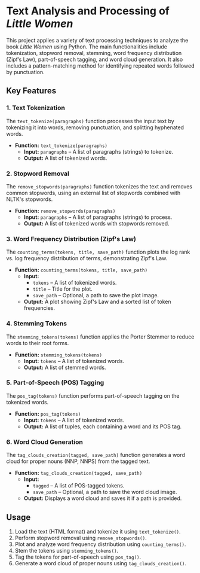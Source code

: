 # Text Analysis and Processing of *Little Women*

This project applies a variety of text processing techniques to analyze the book *Little Women* using Python. The main functionalities include tokenization, stopword removal, stemming, word frequency distribution (Zipf’s Law), part-of-speech tagging, and word cloud generation. It also includes a pattern-matching method for identifying repeated words followed by punctuation.

## Key Features

### 1. **Text Tokenization**

The `text_tokenize(paragraphs)` function processes the input text by tokenizing it into words, removing punctuation, and splitting hyphenated words.

- **Function:** `text_tokenize(paragraphs)`
    - **Input:** `paragraphs` – A list of paragraphs (strings) to tokenize.
    - **Output:** A list of tokenized words.

### 2. **Stopword Removal**

The `remove_stopwords(paragraphs)` function tokenizes the text and removes common stopwords, using an external list of stopwords combined with NLTK's stopwords.

- **Function:** `remove_stopwords(paragraphs)`
    - **Input:** `paragraphs` – A list of paragraphs (strings) to process.
    - **Output:** A list of tokenized words with stopwords removed.

### 3. **Word Frequency Distribution (Zipf's Law)**

The `counting_terms(tokens, title, save_path)` function plots the log rank vs. log frequency distribution of terms, demonstrating Zipf's Law.

- **Function:** `counting_terms(tokens, title, save_path)`
    - **Input:** 
        - `tokens` – A list of tokenized words.
        - `title` – Title for the plot.
        - `save_path` – Optional, a path to save the plot image.
    - **Output:** A plot showing Zipf's Law and a sorted list of token frequencies.

### 4. **Stemming Tokens**

The `stemming_tokens(tokens)` function applies the Porter Stemmer to reduce words to their root forms.

- **Function:** `stemming_tokens(tokens)`
    - **Input:** `tokens` – A list of tokenized words.
    - **Output:** A list of stemmed words.

### 5. **Part-of-Speech (POS) Tagging**

The `pos_tag(tokens)` function performs part-of-speech tagging on the tokenized words.

- **Function:** `pos_tag(tokens)`
    - **Input:** `tokens` – A list of tokenized words.
    - **Output:** A list of tuples, each containing a word and its POS tag.

### 6. **Word Cloud Generation**

The `tag_clouds_creation(tagged, save_path)` function generates a word cloud for proper nouns (NNP, NNPS) from the tagged text.

- **Function:** `tag_clouds_creation(tagged, save_path)`
    - **Input:**
        - `tagged` – A list of POS-tagged tokens.
        - `save_path` – Optional, a path to save the word cloud image.
    - **Output:** Displays a word cloud and saves it if a path is provided.

## Usage

1. Load the text (HTML format) and tokenize it using `text_tokenize()`.
2. Perform stopword removal using `remove_stopwords()`.
3. Plot and analyze word frequency distribution using `counting_terms()`.
4. Stem the tokens using `stemming_tokens()`.
5. Tag the tokens for part-of-speech using `pos_tag()`.
6. Generate a word cloud of proper nouns using `tag_clouds_creation()`.
